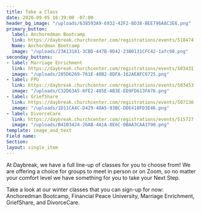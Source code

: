 ```yaml
---
title: Take a Class
date: 2020-09-05 16:39:00 -07:00
header_bg_image: "/uploads/638593A9-6932-42F2-8D38-BEE796A8C3E6.png"
primary_button:
  label: Anchoredman Bootcamp
  link: https://daybreak.churchcenter.com/registrations/events/518474
  Name: Anchordman Bootcamp
  image: "/uploads/23A13181-3CBD-447B-9D42-23B0131CFC42-1afc98.png"
seconday_buttons:
- label: Marriage Enrichment
  link: https://daybreak.churchcenter.com/registrations/events/503431
  image: "/uploads/285D6269-761E-48B2-8DFA-162AEAFC6725.png"
- label: FPU
  link: https://daybreak.churchcenter.com/registrations/events/503453
  image: "/uploads/C32D63A5-6FE2-485E-AB3E-ED9FD613FA76.png"
- label: GriefShare
  link: https://daybreak.churchcenter.com/registrations/events/507130
  image: "/uploads/1D11CA4C-D429-48A5-93BC-DDE410FD3E46.png"
- label: DivorceCare
  link: https://daybreak.churchcenter.com/registrations/events/515727
  image: "/uploads/B41B3424-26AB-4A1A-8E6C-0BAA3CAA1790.png"
template: image_and_text
Field name: 
Section: 
layout: single_item
---
```


At Daybreak, we have a full line-up of classes for you to choose from!  We are offering a choice for groups to meet in person or on Zoom, so no matter your comfort level we have something for you to take your Next Step.  

Take a look at our winter classes that you can sign-up for now:  Anchoredman Bootcamp, Financial Peace University, Marriage Enrichment, GriefShare, and DivorceCare.   